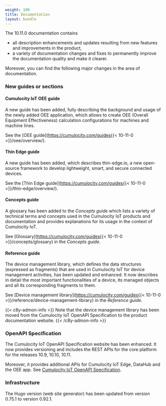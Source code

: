 ```yaml
---
weight: 100
title: Documentation
layout: bundle
---
```


The 10.11.0 documentation contains

* all description enhancements and updates resulting from new features and improvements in the product,
* a variety of documentation changes and fixes to permanently improve the documentation quality and make it clearer.

Moreover, you can find the following major changes in the area of documentation.

### New guides or sections

#### Cumulocity IoT OEE guide

A new guide has been added, fully describing the background and usage of the newly added OEE application, which allows to create OEE (Overall Equipment Effectiveness) calculation configurations for machines and machine lines.

See the [OEE guide](https://cumulocity.com/guides{{< 10-11-0 >}}/oee/overview/).

#### Thin Edge guide

A new guide has been added, which describes thin-edge.io, a new open-source framework to develop lightweight, smart, and secure connected devices.

See the [Thin Edge guide](https://cumulocity.com/guides{{< 10-11-0 >}}/thin-edge/overview/).

#### Concepts guide

A glossary has been added to the *Concepts guide* which lists a variety of technical terms and concepts used in the Cumulocity IoT products and documentation and provides explanations for its usage in the context of Cumulocity IoT.

See [Glossary](https://cumulocity.com/guides{{< 10-11-0 >}}/concepts/glossary) in the *Concepts guide*.

#### Reference guide

The device management library, which defines the data structures (expressed as fragments) that are used in Cumulocity IoT for device management activities, has been updated and enhanced. It now describes in detail the most important functionalities of a device, its managed objects and all its corresponding fragments to them.

See [Device management library](https://cumulocity.com/guides{{< 10-11-0 >}}/reference/device-management-library) in the *Reference guide*.

{{< c8y-admon-info >}}
Note that the device management library has been moved from the Cumulocity IoT OpenAPI Specification to the product documentation website.
{{< /c8y-admon-info >}}

### OpenAPI Specification

The Cumulocity IoT OpenAPI Specification website has been enhanced. It now provides versioning and includes the REST APIs for the core platform for the releases 10.9, 10.10, 10.11.

Moreover, it provides additional APIs for Cumulocity IoT Edge, DataHub and the OEE app. See [Cumulocity IoT OpenAPI Specification](https://www.cumulocity.com/api/).

### Infrastructure

The Hugo version (web site generator) has been updated from version 0.75.1 to version 0.92.1.
